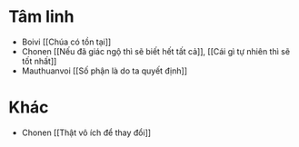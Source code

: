 # Tâm linh
- Boivi [[Chúa có tồn tại]]
- Chonen [[Nếu đã giác ngộ thì sẽ biết hết tất cả]], [[Cái gì tự nhiên thì sẽ tốt nhất]] 
- Mauthuanvoi [[Số phận là do ta quyết định]] 

# Khác 
- Chonen [[Thật vô ích để thay đổi]]